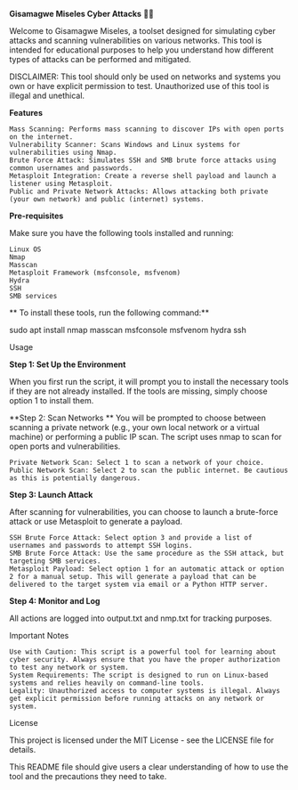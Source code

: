 **Gisamagwe Miseles Cyber Attacks** 🚀💥

Welcome to Gisamagwe Miseles, a toolset designed for simulating cyber attacks and scanning vulnerabilities on various networks. This tool is intended for educational purposes to help you understand how different types of attacks can be performed and mitigated.

DISCLAIMER: This tool should only be used on networks and systems you own or have explicit permission to test. Unauthorized use of this tool is illegal and unethical.

**Features**

    Mass Scanning: Performs mass scanning to discover IPs with open ports on the internet.
    Vulnerability Scanner: Scans Windows and Linux systems for vulnerabilities using Nmap.
    Brute Force Attack: Simulates SSH and SMB brute force attacks using common usernames and passwords.
    Metasploit Integration: Create a reverse shell payload and launch a listener using Metasploit.
    Public and Private Network Attacks: Allows attacking both private (your own network) and public (internet) systems.

**Pre-requisites**

Make sure you have the following tools installed and running:

    Linux OS
    Nmap
    Masscan
    Metasploit Framework (msfconsole, msfvenom)
    Hydra
    SSH
    SMB services
**
To install these tools, run the following command:**

sudo apt install nmap masscan msfconsole msfvenom hydra ssh

Usage

**Step 1: Set Up the Environment**

When you first run the script, it will prompt you to install the necessary tools if they are not already installed. If the tools are missing, simply choose option 1 to install them.

**Step 2: Scan Networks
**
You will be prompted to choose between scanning a private network (e.g., your own local network or a virtual machine) or performing a public IP scan. The script uses nmap to scan for open ports and vulnerabilities.

    Private Network Scan: Select 1 to scan a network of your choice.
    Public Network Scan: Select 2 to scan the public internet. Be cautious as this is potentially dangerous.

**Step 3: Launch Attack**

After scanning for vulnerabilities, you can choose to launch a brute-force attack or use Metasploit to generate a payload.

    SSH Brute Force Attack: Select option 3 and provide a list of usernames and passwords to attempt SSH logins.
    SMB Brute Force Attack: Use the same procedure as the SSH attack, but targeting SMB services.
    Metasploit Payload: Select option 1 for an automatic attack or option 2 for a manual setup. This will generate a payload that can be delivered to the target system via email or a Python HTTP server.

**Step 4: Monitor and Log**

All actions are logged into output.txt and nmp.txt for tracking purposes.

Important Notes

    Use with Caution: This script is a powerful tool for learning about cyber security. Always ensure that you have the proper authorization to test any network or system.
    System Requirements: The script is designed to run on Linux-based systems and relies heavily on command-line tools.
    Legality: Unauthorized access to computer systems is illegal. Always get explicit permission before running attacks on any network or system.

License

This project is licensed under the MIT License - see the LICENSE file for details.

This README file should give users a clear understanding of how to use the tool and the precautions they need to take.
